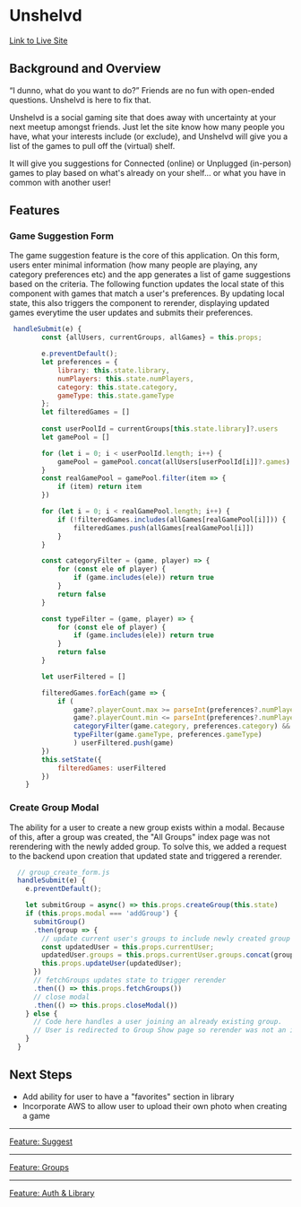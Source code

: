 # Unshelvd
[Link to Live Site](https://unshelvd-1.herokuapp.com/#/)

## Background and Overview
“I dunno, what do you want to do?”  Friends are no fun with open-ended questions. Unshelvd is here to fix that.

Unshelvd is a social gaming site that does away with uncertainty at your next meetup amongst friends. Just let the site know how many people you have, what your interests include (or exclude), and Unshelvd will give you a list of the games to pull off the (virtual) shelf.

It will give you suggestions for Connected (online) or Unplugged (in-person) games to play based on what's already on your shelf... or what you have in common with another user!

## Features
### Game Suggestion Form
The game suggestion feature is the core of this application.  On this form, users enter minimal information (how many people are playing, any category preferences etc) and the app generates a list of game suggestions based on the criteria. The following function updates the local state of this component with games that match a user's preferences. By updating local state, this also triggers the component to rerender, displaying updated games everytime the user updates and submits their preferences. 

```js
 handleSubmit(e) {
        const {allUsers, currentGroups, allGames} = this.props;

        e.preventDefault();
        let preferences = {
            library: this.state.library,
            numPlayers: this.state.numPlayers,
            category: this.state.category, 
            gameType: this.state.gameType 
        };
        let filteredGames = []
        
        const userPoolId = currentGroups[this.state.library]?.users
        let gamePool = []

        for (let i = 0; i < userPoolId.length; i++) {
            gamePool = gamePool.concat(allUsers[userPoolId[i]]?.games)
        }
        const realGamePool = gamePool.filter(item => {
            if (item) return item
        })

        for (let i = 0; i < realGamePool.length; i++) {
            if (!filteredGames.includes(allGames[realGamePool[i]])) {
                filteredGames.push(allGames[realGamePool[i]])
            }
        }

        const categoryFilter = (game, player) => {
            for (const ele of player) {
                if (game.includes(ele)) return true
            }
            return false
        }

        const typeFilter = (game, player) => {
            for (const ele of player) {
                if (game.includes(ele)) return true
            }
            return false
        }

        let userFiltered = []

        filteredGames.forEach(game => {
            if ( 
                game?.playerCount.max >= parseInt(preferences?.numPlayers) && 
                game?.playerCount.min <= parseInt(preferences?.numPlayers) &&
                categoryFilter(game.category, preferences.category) &&
                typeFilter(game.gameType, preferences.gameType)
                ) userFiltered.push(game)
        })
        this.setState({
            filteredGames: userFiltered
        })
    }
```

### Create Group Modal
The ability for a user to create a new group exists within a modal.  Because of this, after a group was created, the "All Groups" index page was not rerendering with the newly added group.  To solve this, we added a request to the backend upon creation that updated state and triggered a rerender.
```js
  // group_create_form.js
  handleSubmit(e) {
    e.preventDefault();

    let submitGroup = async() => this.props.createGroup(this.state)
    if (this.props.modal === 'addGroup') {
      submitGroup()
      .then(group => {
        // update current user's groups to include newly created group
        const updatedUser = this.props.currentUser;
        updatedUser.groups = this.props.currentUser.groups.concat(group.group.data._id);
        this.props.updateUser(updatedUser);
      })
      // fetchGroups updates state to trigger rerender
      .then(() => this.props.fetchGroups())
      // close modal
      .then(() => this.props.closeModal())
    } else {
      // Code here handles a user joining an already existing group.  
      // User is redirected to Group Show page so rerender was not an issue
    }
  }
```


## Next Steps
* Add ability for user to have a "favorites" section in library
* Incorporate AWS to allow user to upload their own photo when creating a game

---


[Feature: Suggest](https://i.imgur.com/VohF9iT.mp4)


---

[Feature: Groups](https://i.imgur.com/6kJ7yky.mp4)

---

[Feature: Auth & Library](https://i.imgur.com/tApp26H.mp4)
